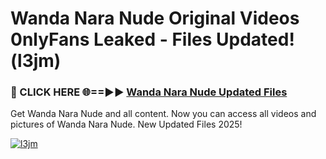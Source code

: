 # Wanda Nara Nude Original Videos 0nlyFans Leaked - Files Updated! (l3jm)

<h3>🔴 CLICK HERE 🌐==►► <a href="https://tinyurl.com/yrmya6cz" rel="nofollow">Wanda Nara Nude Updated Files</a></h3>

Get Wanda Nara Nude and all content. Now you can access all videos and pictures of Wanda Nara Nude. New Updated Files 2025!

[![l3jm](https://i.imgur.com/FMdXYCs.gif)](https://tinyurl.com/yrmya6cz)
